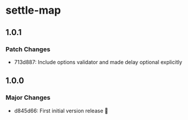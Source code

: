 # settle-map

## 1.0.1

### Patch Changes

- 713d887: Include options validator and made delay optional explicitly

## 1.0.0

### Major Changes

- d845d66: First initial version release 🥳
